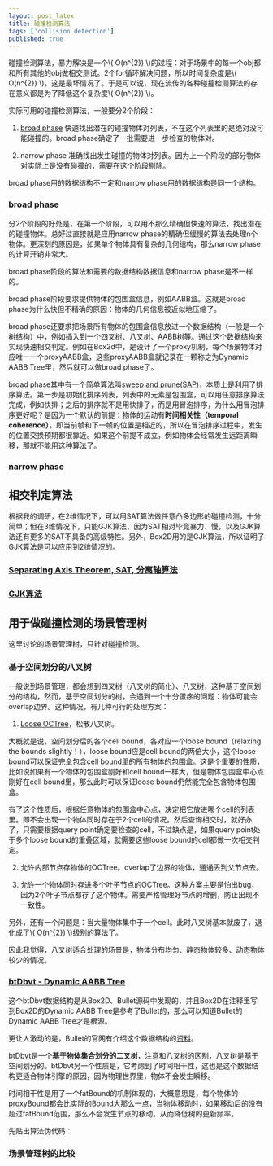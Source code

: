 ```yaml
---
layout: post_latex
title: 碰撞检测算法
tags: ['collision detection']
published: true
---
```


碰撞检测算法，暴力解决是一个\\( O(n\^\{2\}) \\)的过程：对于场景中的每一个obj都和所有其他的obj做相交测试。2个for循环解决问题，所以时间复杂度是\\( O(n\^\{2\}) \\)，这是最坏情况了。于是可以说，现在流传的各种碰撞检测算法的存在意义都是为了降低这个复杂度\\( O(n\^\{2\}) \\)。


<!--more-->


实际可用的碰撞检测算法，一般要分2个阶段：

1. [broad phase](http://www.bulletphysics.org/mediawiki-1.5.8/index.php/Broadphase) 快速找出潜在的碰撞物体对列表，不在这个列表里的是绝对没可能碰撞的。broad phase确定了一批需要进一步检查的物体对。

2. narrow phase 准确找出发生碰撞的物体对列表。因为上一个阶段的部分物体对实际上是没有碰撞的，需要在这个阶段剔除。

broad phase用的数据结构不一定和narrow phase用的数据结构是同一个结构。

### broad phase

分2个阶段的好处是，在第一个阶段，可以用不那么精确但快速的算法，找出潜在的碰撞物体。总好过直接就是应用narrow phase的精确但缓慢的算法去处理n个物体。更深刻的原因是，如果单个物体具有复杂的几何结构，那么narrow phase的计算开销非常大。

broad phase阶段的算法和需要的数据结构数据信息和narrow phase是不一样的。

broad phase阶段要求提供物体的包围盒信息，例如AABB盒。这就是broad phase为什么快但不精确的原因：物体的几何信息被近似地压缩了。

broad phase还要求把场景所有物体的包围盒信息放进一个数据结构（一般是一个树结构）中，例如插入到一个四叉树、八叉树、AABB树等。通过这个数据结构来实现快速相交判定。例如在Box2d中，是设计了一个proxy机制，每个场景物体对应唯一一个proxyAABB盒，这些proxyAABB盒就记录在一颗称之为Dynamic AABB Tree里，然后就可以做broad phase了。

broad phase其中有一个简单算法叫[sweep and prune(SAP)](https://en.wikipedia.org/wiki/Sweep_and_prune)，本质上是利用了排序算法。第一步是初始化排序列表，列表中的元素是包围盒，可以用任意排序算法完成，例如快排；之后的排序就不是用快排了，而是用冒泡排序，为什么用冒泡排序更好呢？是因为一个默认的前提：物体的运动有**时间相关性（temporal coherence）**，即当前帧和下一帧的位置是相近的，所以在冒泡排序过程中，发生的位置交换预期都很靠近。如果这个前提不成立，例如物体会经常发生远距离瞬移，那就不能用这种算法了。

### narrow phase


## 相交判定算法

根据我的调研，在2维情况下，可以用SAT算法做任意凸多边形的碰撞检测，十分简单；但在3维情况下，只能GJK算法，因为SAT相对毕竟暴力、慢，以及GJK算法还有更多的SAT不具备的高级特性。另外，Box2D用的是GJK算法，所以证明了GJK算法是可以应用到2维情况的。

### [Separating Axis Theorem, SAT, 分离轴算法](https://en.wikipedia.org/wiki/Hyperplane_separation_theorem) 


### [GJK算法](https://en.wikipedia.org/wiki/Gilbert%E2%80%93Johnson%E2%80%93Keerthi_distance_algorithm)

## 用于做碰撞检测的场景管理树

这里讨论的场景管理树，只针对碰撞检测。

### 基于空间划分的八叉树

一般说到场景管理，都会想到四叉树（八叉树的简化）、八叉树，这种基于空间划分的结构，然而，基于空间划分的树，会遇到一个十分蛋疼的问题：物体可能会overlap边界。这种情况，有几种可行的处理方案：

1. [Loose OCTree](https://anteru.net/blog/2008/11/14/315/)，松散八叉树。

大概就是说，空间划分后的各个cell bound，各对应一个loose bound（relaxing the bounds slightly！），loose bound应是cell bound的两倍大小，这个loose bound可以保证完全包含cell bound里的所有物体的包围盒。这是个重要的性质，比如说如果有一个物体的包围盒刚好和cell bound一样大，但是物体包围盒中心点刚好在cell bound里，那么此时可以保证loose bound仍然能完全包含物体包围盒。

有了这个性质后，根据任意物体的包围盒中心点，决定把它放进哪个cell的列表里。即不会出现一个物体同时存在于2个cell的情况。然后查询相交时，就好办了，只需要根据query point确定要检查的cell，不过缺点是，如果query point处于多个loose bound的重叠区域，就需要这些loose bound的cell都做一次相交判定。

2. 允许内部节点存物体的OCTree。overlap了边界的物体，通通丢到父节点去。

3. 允许一个物体同时存进多个叶子节点的OCTree。这种方案主要是怕出bug，因为2个叶子节点都存了这个物体。需要严格管理好节点的增删，防止出现不一致性。

另外，还有一个问题是：当大量物体集中于一个cell。此时八叉树基本就废了，退化成了\\( O(n\^\{2\}) \\)级别的算法了。

因此我觉得，八叉树适合处理的场景是，物体分布均匀、静态物体较多、动态物体较少的情况。


### [btDbvt - Dynamic AABB Tree](http://www.bulletphysics.org/mediawiki-1.5.8/index.php?title=BtDbvt_dynamic_aabb_tree)

这个btDbvt数据结构是从Box2D、Bullet源码中发现的，并且Box2D在注释里写到Box2D的Dynamic AABB Tree是参考了Bullet的，那么可以知道Bullet的Dynamic AABB Tree才是根源。

更让人激动的是，Bullet的官网有介绍这个数据结构的[资料](http://www.bulletphysics.org/mediawiki-1.5.8/index.php/BtDbvt_dynamic_aabb_tree)。

btDbvt是一个**基于物体集合划分的二叉树**，注意和八叉树的区别，八叉树是基于空间划分的。btDbvt另一个性质是，它考虑到了时间相干性，这也是这个数据结构更适合物体引擎的原因，因为物理世界里，物体不会发生瞬移。

时间相干性是用了一个fatBound的机制体现的，大概意思是，每个物体的proxyBound都会比实际的Bound大那么一点，当物体移动时，如果移动后的没有超过fatBound范围，那么不会发生节点的移动。从而降低树的更新频率。

先贴出算法伪代码：


### 场景管理树的比较


